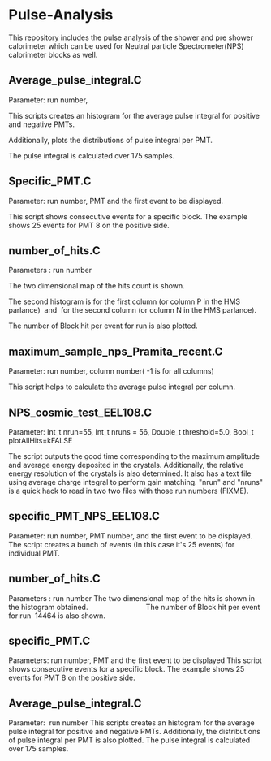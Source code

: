 # Pulse-Analysis
This repository includes the pulse analysis of the shower and pre shower calorimeter which can be used for Neutral particle Spectrometer(NPS) calorimeter blocks as well.

## Average_pulse_integral.C 

Parameter: run number,

This scripts creates an histogram for the average pulse integral for positive and negative PMTs.

Additionally, plots the distributions of pulse integral per PMT.

The pulse integral is calculated over 175 samples.

## Specific_PMT.C

Parameter: run number, PMT and the first event to be displayed.

This script shows   consecutive events for a specific block. The example  shows 25 events for PMT 8 on the positive side.

## number_of_hits.C

Parameters : run number

The two dimensional map of the hits count is shown.

The second histogram is for the first column (or column P in the HMS parlance)  and  for the second column (or column N in the HMS parlance). 

The  number of Block hit per event for run is also plotted.

## maximum_sample_nps_Pramita_recent.C

Parameter: run number, column number( -1 is for all columns)

This script  helps to calculate the average pulse integral per column. 

## NPS_cosmic_test_EEL108.C 
 
 Parameter: Int_t nrun=55, Int_t nruns = 56, Double_t threshold=5.0, Bool_t plotAllHits=kFALSE

The script outputs the good time corresponding to the maximum amplitude and average energy deposited in the crystals. Additionally, the relative energy resolution of the crystals is also determined. It also has a text file using average charge integral to perform gain matching. "nrun" and "nruns" is a quick hack to read in two two files with those run numbers (FIXME).

## specific_PMT_NPS_EEL108.C
Parameter: run number, PMT number, and the first event to be displayed.
The script  creates a bunch of events (In this case it's 25 events) for individual PMT.

## number_of_hits.C
Parameters : run number
The two dimensional map of the hits is shown in the histogram obtained.                            
The  number of Block hit per event for run  14464 is also shown.

## specific_PMT.C
Parameters: run number, PMT and the first event to be displayed
This script shows   consecutive events for a specific block. The example  shows 25 events for PMT 8 on the positive side.

## Average_pulse_integral.C
Parameter:  run number
This scripts creates an histogram for the  average pulse integral for positive and negative PMTs.
Additionally, the  distributions of  pulse integral per PMT is also plotted.
The pulse integral is calculated over 175 samples.

